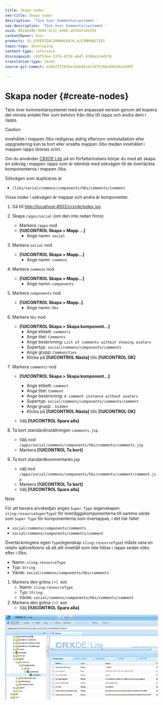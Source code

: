 ```yaml
---
title: Skapa noder
seo-title: Skapa noder
description: 'Täck över kommentarsystemet '
seo-description: 'Täck över kommentarsystemet '
uuid: 802ae28b-9989-4c2c-b466-ab76a724efd3
contentOwner: User
products: SG_EXPERIENCEMANAGER/6.4/COMMUNITIES
topic-tags: developing
content-type: reference
discoiquuid: cd4f53ee-537b-4f10-a64f-474ba2c44576
translation-type: tm+mt
source-git-commit: e2bb2f17035e16864b1dc54f5768a99429a3dd9f

---
```



# Skapa noder {#create-nodes}

Täck över kommentarsystemet med en anpassad version genom att kopiera det minsta antalet filer som behövs från /libs till /apps och ändra dem i /apps.

>[!CAUTION]
>
>Innehållet i mappen /libs redigeras aldrig eftersom ominstallation eller uppgradering kan ta bort eller ersätta mappen /libs medan innehållet i mappen /apps lämnas orört.

Om du använder [CRXDE Lite](../../help/sites-developing/developing-with-crxde-lite.md) på en författarinstans börjar du med att skapa en sökväg i mappen /apps som är identisk med sökvägen till de övertäckta komponenterna i mappen /libs.

Sökvägen som dupliceras är

* `/libs/social/commons/components/hbs/comments/comment`

Vissa noder i sökvägen är mappar och andra är komponenter.

1. Gå till [http://localhost:4502/crx/de/index.jsp](http://localhost:4502/crx/de/index.jsp)
1. Skapa `/apps/social` (om den inte redan finns)
   * Markera `/apps` nod
   * **[!UICONTROL Skapa > Mapp ...]**
      * Ange namn: `social`
1. Markera `social` nod
   * **[!UICONTROL Skapa > Mapp...]**
      * Ange namn: `commons`
1. Markera `commons` nod
   * **[!UICONTROL Skapa > Mapp...]**
      * Ange namn: `components`
1. Markera `components` nod
   * **[!UICONTROL Skapa > Mapp..]**.
      * Ange namn: `hbs`
1. Markera `hbs` nod
   * **[!UICONTROL Skapa > Skapa komponent...]**
      * Ange etikett: `comments`
      * Ange titel: `Comments`
      * Ange beskrivning: `List of comments without showing avatars`
      * Supertyp: `social/commons/components/comments`
      * Ange grupp: `Communities`
      * Klicka på **[!UICONTROL Nästa]** tills **[!UICONTROL OK]**
1. Markera `comments` nod

   * **[!UICONTROL Skapa > Skapa komponent...]**

      * Ange etikett: `comment`
      * Ange titel: `Comment`
      * Ange beskrivning: `A comment instance without avatars`
      * Supertyp: `social/commons/components/comments/comment`
      * Ange grupp: `.hidden`
      * Klicka på **[!UICONTROL Nästa]** tills **[!UICONTROL OK]**
   * Välj **[!UICONTROL Spara alla]**
1. Ta bort standardinställningen `comments.jsp`
   * Välj nod `/apps/social/commons/components/hbs/comments/comments.jsp`
   * Markera **[!UICONTROL Ta bort]**
1. Ta bort standardkommentaren.jsp
   * välj nod `/apps/social/commons/components/hbs/comments/comment/comment.jsp`
   * Markera **[!UICONTROL Ta bort]**
   * Välj **[!UICONTROL Spara alla]**

>[!NOTE]
>
>För att bevara arvskedjan anges `Super Type` (egenskapen `sling:resourceSuperType`) för överläggskomponenterna till samma värde som `Super Type` för komponenterna som överlappas, i det här fallet
>
>* `social/commons/components/comments`
>* `social/commons/components/comments/comment`
>



Övertäckningens egen `Type`(egenskap `sling:resourceType`) måste vara en relativ självreferens så att allt innehåll som inte hittas i /apps sedan söks efter i /libs.
* Namn: `sling:resourceType`
* Typ: `String`
* Värde: `social/commons/components/hbs/comments`

1. Markera den gröna `[+] Add`
   * Namn: `sling:resourceType`
   * Typ: `String`
   * Värde: `social/commons/components/hbs/comments/comment`
1. Markera den gröna `[+] Add`
   * Välj **[!UICONTROL Spara alla]**

![chlimage_1-4](assets/chlimage_1-4.png)


